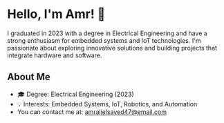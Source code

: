 # Hello, I'm Amr! 👋

I graduated in 2023 with a degree in Electrical Engineering and have a strong enthusiasm for embedded systems and IoT technologies. I'm passionate about exploring innovative solutions and building projects that integrate hardware and software.

## About Me
- 🎓 Degree: Electrical Engineering (2023)
- 💡 Interests: Embedded Systems, IoT, Robotics, and Automation
- You can contact me at: [amralielsayed47@email.com](mailto:your.email@example.com)

